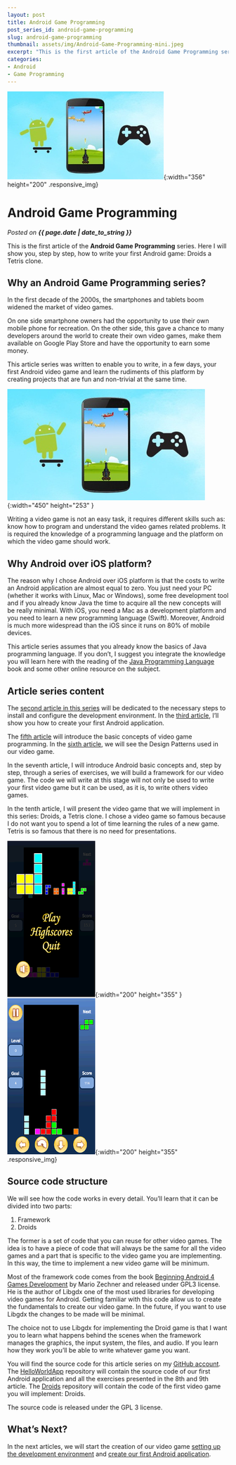 ```yaml
---
layout: post
title: Android Game Programming
post_series_id: android-game-programming
slug: android-game-programming
thumbnail: assets/img/Android-Game-Programming-mini.jpeg
excerpt: "This is the first article of the Android Game Programming series where I will show you how to write your first Android game: Droids a Tetris clone."
categories:
- Android
- Game Programming
---
```


![Android Game Programming](assets/img/Android-Game-Programming-mini.jpeg){:width="356" height="200" .responsive_img}

# Android Game Programming
_Posted on **{{ page.date | date_to_string }}**_

This is the first article of the **Android Game Programming** series. Here I will show you, step by step, how to write your first Android game: Droids a Tetris clone.

## Why an Android Game Programming series?

In the first decade of the 2000s, the smartphones and tablets boom widened the market of video games.

On one side smartphone owners had the opportunity to use their own mobile phone for recreation. On the other side, this gave a chance to many developers around the world to create their own video games, make them available on Google Play Store and have the opportunity to earn some money.

This article series was written to enable you to write, in a few days, your first Android video game and learn the rudiments of this platform by creating projects that are fun and non-trivial at the same time.

![Android Game Programming](assets/img/Android-Game-Programming.jpeg){:width="450" height="253" }

Writing a video game is not an easy task, it requires different skills such as: know how to program and understand the video games related problems. It is required the knowledge of a programming language and the platform on which the video game should work.

## Why Android over iOS platform?

The reason why I chose Android over iOS platform is that the costs to write an Android application are almost equal to zero. You just need your PC (whether it works with Linux, Mac or Windows), some free development tool and if you already know Java the time to acquire all the new concepts will be really minimal. With iOS, you need a Mac as a development platform and you need to learn a new programming language (Swift). Moreover, Android is much more widespread than the iOS since it runs on 80% of mobile devices.

This article series assumes that you already know the basics of Java programming language. If you don’t, I suggest you integrate the knowledge you will learn here with the reading of the [Java Programming Language](https://www.amazon.it/Java-Programming-Language-Ken-Arnold/dp/0321349806/ref=sr_1_1?ie=UTF8&qid=1536609609&sr=8-1&keywords=the+java+programming+language) book and some other online resource on the subject.

## Article series content

The [second article in this series](how-to-install-android-studio) will be dedicated to the necessary steps to install and configure the development environment. In the [third article](how-to-create-an-android-application), I’ll show you how to create your first Android application.

The [fifth article](video-game-programming-principles) will introduce the basic concepts of video game programming. In the [sixth article](design-patterns-in-game-programming), we will see the Design Patterns used in our video game.

In the seventh article, I will introduce Android basic concepts and, step by step, through a series of exercises, we will build a framework for our video game. The code we will write at this stage will not only be used to write your first video game but it can be used, as it is, to write others video games.

In the tenth article, I will present the video game that we will implement in this series: Droids, a Tetris clone. I chose a video game so famous because I do not want you to spend a lot of time learning the rules of a new game. Tetris is so famous that there is no need for presentations.

![Droids Screen](assets/img/Droids-Main-Screen.png){:width="200" height="355" } ![Droids Game Screen](assets/img/Droids-Game-Screen.png){:width="200" height="355" .responsive_img}

## Source code structure

We will see how the code works in every detail. You’ll learn that it can be divided into two parts:

1.  Framework
2.  Droids

The former is a set of code that you can reuse for other video games. The idea is to have a piece of code that will always be the same for all the video games and a part that is specific to the video game you are implementing. In this way, the time to implement a new video game will be minimum.

Most of the framework code comes from the book [Beginning Android 4 Games Development](https://www.amazon.com/Beginning-Android-4-Games-Development/dp/1430239875) by Mario Zechner and released under GPL3 license. He is the author of Libgdx one of the most used libraries for developing video games for Android. Getting familiar with this code allow us to create the fundamentals to create our video game. In the future, if you want to use Libgdx the changes to be made will be minimal.

The choice not to use Libgdx for implementing the Droid game is that I want you to learn what happens behind the scenes when the framework manages the graphics, the input system, the files, and audio. If you learn how they work you’ll be able to write whatever game you want.

You will find the source code for this article series on my [GitHub account](https://github.com/sasadangelo). The [HelloWorldApp](https://github.com/sasadangelo/HelloWorldApp) repository will contain the source code of our first Android application and all the exercises presented in the 8th and 9th article. The [Droids](https://github.com/sasadangelo/Droids) repository will contain the code of the first video game you will implement: Droids.

The source code is released under the GPL 3 license.

## What’s Next?

In the next articles, we will start the creation of our video game [setting up the development environment](how-to-install-android-studio) and [create our first Android application](how-to-create-an-android-application).